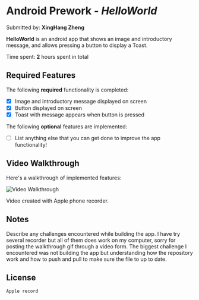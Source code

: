 # Android Prework - *HelloWorld*

Submitted by: **XingHang Zheng**

**HelloWorld** is an android app that shows an image and introductory message, and allows pressing a button to display a Toast. 

Time spent: **2** hours spent in total

## Required Features

The following **required** functionality is completed:

* [X] Image and introductory message displayed on screen
* [X] Button displayed on screen
* [X] Toast with message appears when button is pressed 

The following **optional** features are implemented:

* [ ] List anything else that you can get done to improve the app functionality!

## Video Walkthrough

Here's a walkthrough of implemented features:

<img src='https://github.com/XingHang0921/HelloWorld/blob/master/IMG_193242116.MOV' title='Video Walkthrough' width='' alt='Video Walkthrough' />

<!-- Replace this with whatever GIF tool you used! -->
Video created with Apple phone recorder.
<!-- Other options include:
[Kap](https://getkap.co/) for macOS
[ScreenToGif](https://www.screentogif.com/) for Windows
[peek](https://github.com/phw/peek) for Linux. -->

## Notes

Describe any challenges encountered while building the app.
I have try several recorder but all of them does work on my computer, sorry for posting the walkthrough gif through a video form.
The biggest challenge I encountered was not building the app but understanding how the repository work and how to push and pull to make sure the file to up to date.

## License

    Apple record
